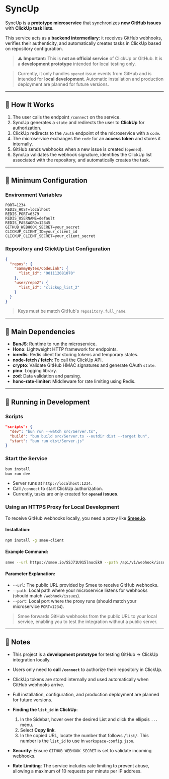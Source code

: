 # SyncUp

SyncUp is a **prototype microservice** that synchronizes **new GitHub issues** with **ClickUp task lists**.


This service acts as a **backend intermediary**: it receives GitHub webhooks, verifies their authenticity, and automatically creates tasks in ClickUp based on repository configuration.

> ⚠️ **Important:** This is **not an official service** of ClickUp or GitHub. It is a **development prototype** intended for local testing only.

> Currently, it only handles `opened` issue events from GitHub and is intended for **local development**. Automatic installation and production deployment are planned for future versions.

---

## 🔹 How It Works

1. The user calls the endpoint `/connect` on the service.
2. SyncUp generates a `state` and redirects the user to **ClickUp** for authorization.
3. ClickUp redirects to the `/auth` endpoint of the microservice with a `code`.
4. The microservice exchanges the `code` for an **access token** and stores it internally.
5. GitHub sends webhooks when a new issue is created (`opened`).
6. SyncUp validates the webhook signature, identifies the ClickUp list associated with the repository, and automatically creates the task.

---

## 🔹 Minimum Configuration

### Environment Variables

```env
PORT=1234
REDIS_HOST=localhost
REDIS_PORT=6379
REDIS_USERNAME=default
REDIS_PASSWORD=12345
GITHUB_WEBHOOK_SECRET=your_secret
CLICKUP_CLIENT_ID=your_client_id
CLICKUP_CLIENT_SECRET=your_client_secret
```

### Repository and ClickUp List Configuration

```json
{
  "repos": {
    "SammyBytes/CodeLink": {
      "list_id": "901112081070"
    },
    "user/repo2": {
      "list_id": "clickup_list_2"
    }
  }
}
```

> Keys must be match GitHub's `repository.full_name`.

---

## 🔹 Main Dependencies

* **BunJS**: Runtime to run the microservice.
* **Hono**: Lightweight HTTP framework for endpoints.
* **ioredis**: Redis client for storing tokens and temporary states.
* **node-fetch / fetch**: To call the ClickUp API.
* **crypto**: Validate GitHub HMAC signatures and generate OAuth `state`.
* **pino**: Logging library.
* **zod**: Data validation and parsing.
* **hono-rate-limiter**: Middleware for rate limiting using Redis.
---

## 🔹 Running in Development

### Scripts

```json
"scripts": {
  "dev": "bun run --watch src/Server.ts",
  "build": "bun build src/Server.ts --outdir dist --target bun",
  "start": "bun run dist/Server.js"
}
```

### Start the Service

```bash
bun install
bun run dev
```

* Server runs at `http://localhost:1234`.
* Call `/connect` to start ClickUp authorization.
* Currently, tasks are only created for **`opened` issues**.

### Using an HTTPS Proxy for Local Development

To receive GitHub webhooks locally, you need a proxy like **[Smee.io](https://smee.io)**.

#### Installation:

```bash
npm install -g smee-client
```

#### Example Command:

```bash
smee --url https://smee.io/SSJ71U915lnucEk9 --path /api/v1/webhook/issues --port 1234
```

#### Parameter Explanation:

* `--url`: The public URL provided by Smee to receive GitHub webhooks.
* `--path`: Local path where your microservice listens for webhooks (should match `/webhook/issues`).
* `--port`: Local port where the proxy runs (should match your microservice `PORT=1234`).

> Smee forwards GitHub webhooks from the public URL to your local service, enabling you to test the integration without a public server.

---

## 🔹 Notes


* This project is a **development prototype** for testing GitHub → ClickUp integration locally.
* Users only need to **call `/connect`** to authorize their repository in ClickUp.
* ClickUp tokens are stored internally and used automatically when GitHub webhooks arrive.
* Full installation, configuration, and production deployment are planned for future versions.
* **Finding the `list_id` in ClickUp**:

  1. In the Sidebar, hover over the desired List and click the ellipsis `...` menu.
  2. Select **Copy link**.
  3. In the copied URL, locate the number that follows `/list/`. This number is the `list_id` to use in `workspace-config.json`.
* **Security**: Ensure `GITHUB_WEBHOOK_SECRET` is set to validate incoming webhooks.
* **Rate Limiting**: The service includes rate limiting to prevent abuse, allowing a maximum of 10 requests per minute per IP address.